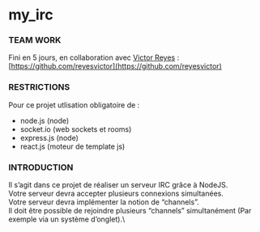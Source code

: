 # my_irc

### TEAM WORK
Fini en 5 jours, en collaboration avec [Victor Reyes](https://github.com/reyesvictor) : [https://github.com/reyesvictor](https://github.com/reyesvictor)


### RESTRICTIONS
Pour ce projet utlisation obligatoire de :
* node.js (node)
* socket.io (web sockets et rooms)
* express.js (node)
* react.js (moteur de template js)


### INTRODUCTION
Il s’agit dans ce projet de réaliser un serveur IRC grâce à NodeJS.\
Votre serveur devra accepter plusieurs connexions simultanées.\
Votre serveur devra implémenter la notion de “channels”.\
Il doit être possible de rejoindre plusieurs “channels” simultanément (Par exemple via un système d’onglet).\

